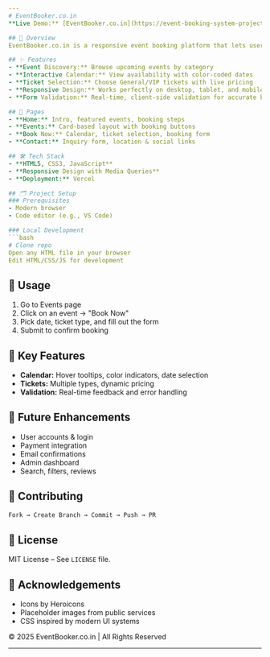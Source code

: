 ```yaml
---
# EventBooker.co.in
**Live Demo:** [EventBooker.co.in](https://event-booking-system-project.vercel.app/)

## 📌 Overview  
EventBooker.co.in is a responsive event booking platform that lets users discover, explore, and book events seamlessly.

## ✨ Features
- **Event Discovery:** Browse upcoming events by category  
- **Interactive Calendar:** View availability with color-coded dates  
- **Ticket Selection:** Choose General/VIP tickets with live pricing  
- **Responsive Design:** Works perfectly on desktop, tablet, and mobile  
- **Form Validation:** Real-time, client-side validation for accurate booking  

## 📄 Pages
- **Home:** Intro, featured events, booking steps  
- **Events:** Card-based layout with booking buttons  
- **Book Now:** Calendar, ticket selection, booking form  
- **Contact:** Inquiry form, location & social links  

## 🛠️ Tech Stack
- **HTML5, CSS3, JavaScript**  
- **Responsive Design with Media Queries**  
- **Deployment:** Vercel  

## 🗂 Project Setup
### Prerequisites
- Modern browser  
- Code editor (e.g., VS Code)

### Local Development
```bash
# Clone repo
Open any HTML file in your browser
Edit HTML/CSS/JS for development
```

## 🚦 Usage
1. Go to Events page  
2. Click on an event → "Book Now"  
3. Pick date, ticket type, and fill out the form  
4. Submit to confirm booking  

## 🔧 Key Features
- **Calendar:** Hover tooltips, color indicators, date selection  
- **Tickets:** Multiple types, dynamic pricing  
- **Validation:** Real-time feedback and error handling  

## 🔮 Future Enhancements
- User accounts & login  
- Payment integration  
- Email confirmations  
- Admin dashboard  
- Search, filters, reviews  

## 🤝 Contributing
```bash
Fork → Create Branch → Commit → Push → PR
```

## 📄 License
MIT License – See `LICENSE` file.

## 🙌 Acknowledgements
- Icons by Heroicons  
- Placeholder images from public services  
- CSS inspired by modern UI systems  

© 2025 EventBooker.co.in | All Rights Reserved

---
```

